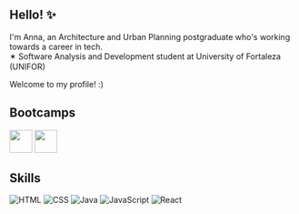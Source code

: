 ## Hello! ✨

I'm Anna, an Architecture and Urban Planning postgraduate who's working towards a career in tech.
<br>✶ Software Analysis and Development student at University of Fortaleza (UNIFOR) <a href="https://www.unifor.br"><img src="https://i.imgur.com/175E7md.png" height="15"></a>

Welcome to my profile! :)

## Bootcamps

<span title="Bootcamp Santander 2024 - Backend com Java"><a href="https://web.dio.me/track/7da9882f-2f0d-4f4d-b997-f300ce50f9f5"><img src="https://hermes.dio.me/tracks/a039b34c-7aa8-4a3d-b765-07c8c837f67a.png" height="40"></a></span>
<span title="Bootcamp Coding the Future VIVO - Python AI Backend Developer"><a href="https://web.dio.me/track/70304c16-a7d8-4066-97de-16345e1653a6"><img src="https://hermes.dio.me/tracks/648ef080-6c4b-4e54-bf72-34f62030f350.png" height="40"></a></span>

## Skills
![HTML](https://img.shields.io/badge/HTML-B3C8CF?style=for-the-badge&logo=html5&logoColor=B3C8CF&logoSize=100&labelColor=ede2e1&color=B3C8CF)
![CSS](https://img.shields.io/badge/CSS-B3C8CF?style=for-the-badge&logo=css3&logoColor=FFB1B1&logoSize=100&labelColor=ede2e1&color=FFB1B1)
![Java](https://img.shields.io/badge/Java-ECB176?style=for-the-badge&logo=Java&logoColor=F6FDC3&labelColor=ede2e1&color=F6FDC3)
![JavaScript](https://img.shields.io/badge/JavaScript-756AB6?style=for-the-badge&logo=javascript&logoColor=756AB6&labelColor=%23ede2e1&color=756AB6)
![React](https://img.shields.io/badge/React-B0A695?style=for-the-badge&logo=react&logoColor=B0A695&labelColor=%23ede2e1&color=B0A695)



